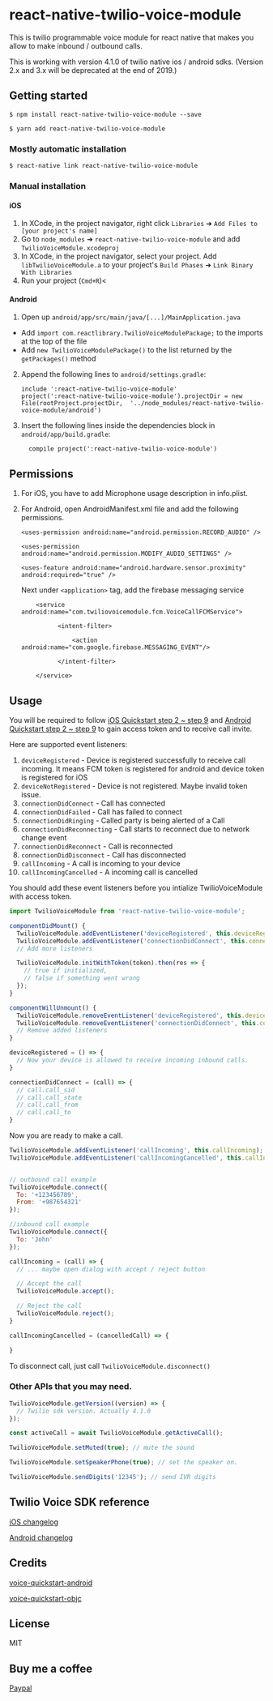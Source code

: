 # react-native-twilio-voice-module
This is twilio programmable voice module for react native that makes you allow to make inbound / outbound calls.

This is working with version 4.1.0 of twilio native ios / android sdks. (Version 2.x and 3.x will be deprecated at the end of 2019.)

## Getting started

`$ npm install react-native-twilio-voice-module --save`

`$ yarn add react-native-twilio-voice-module`

### Mostly automatic installation

`$ react-native link react-native-twilio-voice-module`

### Manual installation


#### iOS

1. In XCode, in the project navigator, right click `Libraries` ➜ `Add Files to [your project's name]`
2. Go to `node_modules` ➜ `react-native-twilio-voice-module` and add `TwilioVoiceModule.xcodeproj`
3. In XCode, in the project navigator, select your project. Add `libTwilioVoiceModule.a` to your project's `Build Phases` ➜ `Link Binary With Libraries`
4. Run your project (`Cmd+R`)<

#### Android

1. Open up `android/app/src/main/java/[...]/MainApplication.java`
  - Add `import com.reactlibrary.TwilioVoiceModulePackage;` to the imports at the top of the file
  - Add `new TwilioVoiceModulePackage()` to the list returned by the `getPackages()` method
2. Append the following lines to `android/settings.gradle`:
  	```
  	include ':react-native-twilio-voice-module'
  	project(':react-native-twilio-voice-module').projectDir = new File(rootProject.projectDir, 	'../node_modules/react-native-twilio-voice-module/android')
  	```
3. Insert the following lines inside the dependencies block in `android/app/build.gradle`:
  	```
      compile project(':react-native-twilio-voice-module')
  	```
## Permissions
1. For iOS, you have to add Microphone usage description in info.plist.

2. For Android, open AndroidManifest.xml file and add the following permissions.

    `<uses-permission android:name="android.permission.RECORD_AUDIO" />`

    `<uses-permission android:name="android.permission.MODIFY_AUDIO_SETTINGS" />`

    `<uses-feature android:name="android.hardware.sensor.proximity" android:required="true" />`

    Next under `<application>` tag, add the firebase messaging service

    ```
        <service android:name="com.twiliovoicemodule.fcm.VoiceCallFCMService">

              <intent-filter>

                  <action android:name="com.google.firebase.MESSAGING_EVENT"/>

              </intent-filter>

        </service>
    ```

## Usage
You will be required to follow [iOS Quickstart step 2 ~ step 9](https://github.com/twilio/voice-quickstart-objc#2-create-a-voice-api-key)
and [Android Quickstart step 2 ~ step 9](https://github.com/twilio/voice-quickstart-android#2-create-a-voice-api-key) to gain access token and
to receive call invite.

Here are supported event listeners:
1. `deviceRegistered` - Device is registered successfully to receive call incoming. It means FCM token is registered for android and device token is registered for iOS
2. `deviceNotRegistered` - Device is not registered. Maybe invalid token issue.
3. `connectionDidConnect` - Call has connected
4. `connectionDidFailed` - Call has failed to connect
5. `connectionDidRinging` - Called party is being alerted of a Call
6. `connectionDidReconnecting` - Call starts to reconnect due to network change event
7. `connectionDidReconnect` - Call is reconnected
8. `connectionDidDisconnect` - Call has disconnected
9. `callIncoming` - A call is incoming to your device
10. `callIncomingCancelled` - A incoming call is cancelled

You should add these event listeners before you intialize TwilioVoiceModule with access token.

```javascript
import TwilioVoiceModule from 'react-native-twilio-voice-module';

componentDidMount() {
  TwilioVoiceModule.addEventListener('deviceRegistered', this.deviceRegistered);
  TwilioVoiceModule.addEventListener('connectionDidConnect', this.connectionDidConnect);
  // Add more listeners

  TwilioVoiceModule.initWithToken(token).then(res => {
    // true if initialized,
    // false if something went wrong
  });  
}

componentWillUnmount() {
  TwilioVoiceModule.removeEventListener('deviceRegistered', this.deviceRegistered);
  TwilioVoiceModule.removeEventListener('connectionDidConnect', this.connectionDidConnect);
  // Remove added listeners
}

deviceRegistered = () => {
  // Now your device is allowed to receive incoming inbound calls.
}

connectionDidConnect = (call) => {
  // call.call_sid
  // call.call_state
  // call.call_from
  // call.call_to
}

```

Now you are ready to make a call.
```javascript
TwilioVoiceModule.addEventListener('callIncoming', this.callIncoming);
TwilioVoiceModule.addEventListener('callIncomingCancelled', this.callIncomingCancelled);


// outbound call example
TwilioVoiceModule.connect({
  To: '+123456789',
  From: '+987654321'
});

//inbound call example
TwilioVoiceModule.connect({
  To: 'John'
});

callIncoming = (call) => {
  // ... maybe open dialog with accept / reject button

  // Accept the call
  TwilioVoiceModule.accept();

  // Reject the call
  TwilioVoiceModule.reject();
}

callIncomingCancelled = (cancelledCall) => {

}

```

To disconnect call, just call `TwilioVoiceModule.disconnect()`

### Other APIs that you may need.
```javascript
TwilioVoiceModule.getVersion((version) => {
  // Twilio sdk version. Actually 4.1.0
});

const activeCall = await TwilioVoiceModule.getActiveCall();

TwilioVoiceModule.setMuted(true); // mute the sound

TwilioVoiceModule.setSpeakerPhone(true); // set the speaker on.

TwilioVoiceModule.sendDigits('12345'); // send IVR digits

```

## Twilio Voice SDK reference

[iOS changelog](https://www.twilio.com/docs/api/voice-sdk/ios/changelog)

[Android changelog](https://www.twilio.com/docs/api/voice-sdk/android/changelog)

## Credits

[voice-quickstart-android](https://github.com/twilio/voice-quickstart-android)

[voice-quickstart-objc](https://github.com/twilio/voice-quickstart-objc)

## License

MIT

## Buy me a coffee
[Paypal](https://www.paypal.me/hailinyin/2)
